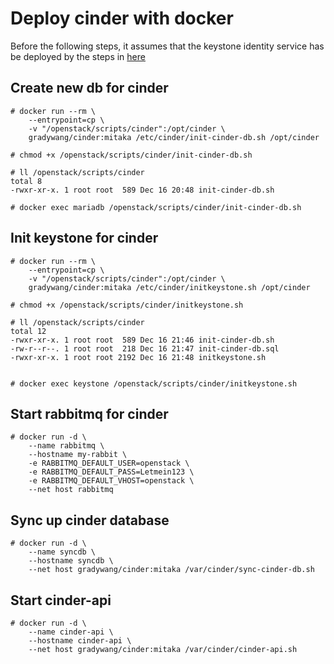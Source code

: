 # Deploy cinder with docker

Before the following steps, it assumes that the keystone identity service has be deployed by the steps in [here](https://github.com/gradywang/notesofyongqiao/tree/master/openstack/keystone/docker)

## Create new db for cinder
```
# docker run --rm \
    --entrypoint=cp \
    -v "/openstack/scripts/cinder":/opt/cinder \
    gradywang/cinder:mitaka /etc/cinder/init-cinder-db.sh /opt/cinder

# chmod +x /openstack/scripts/cinder/init-cinder-db.sh

# ll /openstack/scripts/cinder
total 8
-rwxr-xr-x. 1 root root  589 Dec 16 20:48 init-cinder-db.sh

# docker exec mariadb /openstack/scripts/cinder/init-cinder-db.sh
```

## Init keystone for cinder
```
# docker run --rm \
    --entrypoint=cp \
    -v "/openstack/scripts/cinder":/opt/cinder \
    gradywang/cinder:mitaka /etc/cinder/initkeystone.sh /opt/cinder

# chmod +x /openstack/scripts/cinder/initkeystone.sh

# ll /openstack/scripts/cinder
total 12
-rwxr-xr-x. 1 root root  589 Dec 16 21:46 init-cinder-db.sh
-rw-r--r--. 1 root root  218 Dec 16 21:47 init-cinder-db.sql
-rwxr-xr-x. 1 root root 2192 Dec 16 21:48 initkeystone.sh


# docker exec keystone /openstack/scripts/cinder/initkeystone.sh
```

## Start rabbitmq for cinder
```
# docker run -d \
    --name rabbitmq \
    --hostname my-rabbit \
    -e RABBITMQ_DEFAULT_USER=openstack \
    -e RABBITMQ_DEFAULT_PASS=Letmein123 \
    -e RABBITMQ_DEFAULT_VHOST=openstack \
    --net host rabbitmq
```

## Sync up cinder database
```    
# docker run -d \
    --name syncdb \
    --hostname syncdb \
    --net host gradywang/cinder:mitaka /var/cinder/sync-cinder-db.sh
```

## Start cinder-api
```
# docker run -d \
    --name cinder-api \
    --hostname cinder-api \
    --net host gradywang/cinder:mitaka /var/cinder/cinder-api.sh
```












